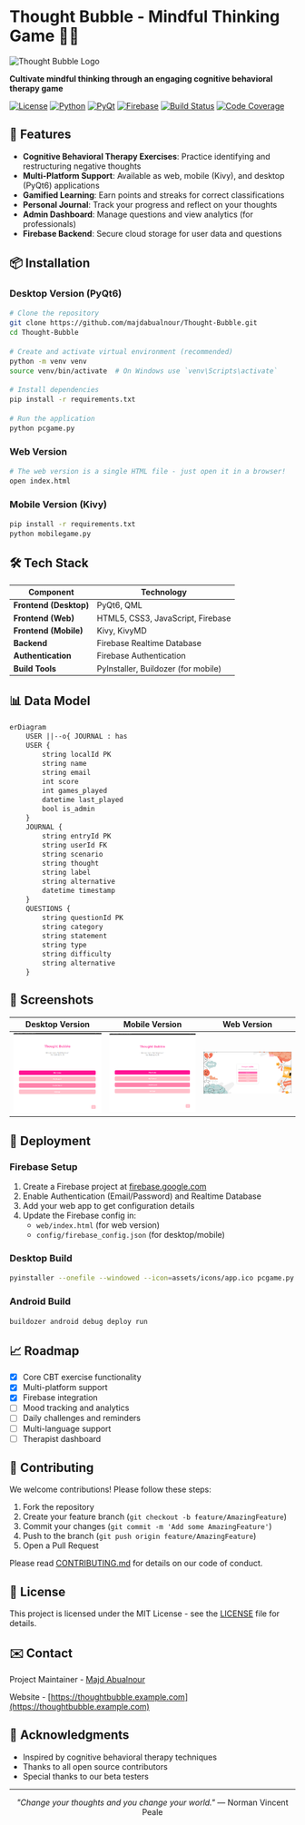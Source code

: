 # Thought Bubble - Mindful Thinking Game 🧠💭

![Thought Bubble Logo](assets/images/logo.png) <!-- Replace with your actual logo path -->

**Cultivate mindful thinking through an engaging cognitive behavioral therapy game**

[![License](https://img.shields.io/badge/license-MIT-blue.svg)](LICENSE)
[![Python](https://img.shields.io/badge/python-3.8+-blue.svg)](https://www.python.org/downloads/)
[![PyQt](https://img.shields.io/badge/PyQt-6.0+-green.svg)](https://pypi.org/project/PyQt6/)
[![Firebase](https://img.shields.io/badge/Firebase-Realtime%20Database-orange.svg)](https://firebase.google.com/)
[![Build Status](https://github.com/majdabualnour/Thought-Bubble/actions/workflows/build.yml/badge.svg)](https://github.com/majdabualnour/Thought-Bubble/actions)
[![Code Coverage](https://img.shields.io/codecov/c/github/majdabualnour/Thought-Bubble)](https://codecov.io/gh/majdabualnour/Thought-Bubble)

## 🌟 Features

- **Cognitive Behavioral Therapy Exercises**: Practice identifying and restructuring negative thoughts
- **Multi-Platform Support**: Available as web, mobile (Kivy), and desktop (PyQt6) applications
- **Gamified Learning**: Earn points and streaks for correct classifications
- **Personal Journal**: Track your progress and reflect on your thoughts
- **Admin Dashboard**: Manage questions and view analytics (for professionals)
- **Firebase Backend**: Secure cloud storage for user data and questions

## 📦 Installation

### Desktop Version (PyQt6)
```bash
# Clone the repository
git clone https://github.com/majdabualnour/Thought-Bubble.git
cd Thought-Bubble

# Create and activate virtual environment (recommended)
python -m venv venv
source venv/bin/activate  # On Windows use `venv\Scripts\activate`

# Install dependencies
pip install -r requirements.txt

# Run the application
python pcgame.py
```

### Web Version
```bash
# The web version is a single HTML file - just open it in a browser!
open index.html
```

### Mobile Version (Kivy)
```bash
pip install -r requirements.txt
python mobilegame.py
```

## 🛠️ Tech Stack

| Component           | Technology                          |
|---------------------|-------------------------------------|
| **Frontend (Desktop)** | PyQt6, QML                          |
| **Frontend (Web)**    | HTML5, CSS3, JavaScript, Firebase   |
| **Frontend (Mobile)** | Kivy, KivyMD                        |
| **Backend**          | Firebase Realtime Database          |
| **Authentication**   | Firebase Authentication             |
| **Build Tools**      | PyInstaller, Buildozer (for mobile) |

## 📊 Data Model

```mermaid
erDiagram
    USER ||--o{ JOURNAL : has
    USER {
        string localId PK
        string name
        string email
        int score
        int games_played
        datetime last_played
        bool is_admin
    }
    JOURNAL {
        string entryId PK
        string userId FK
        string scenario
        string thought
        string label
        string alternative
        datetime timestamp
    }
    QUESTIONS {
        string questionId PK
        string category
        string statement
        string type
        string difficulty
        string alternative
    }
```

## 📱 Screenshots

| Desktop Version | Mobile Version | Web Version |
|-----------------|----------------|-------------|
| ![Desktop Screenshot](screenshots/pc.png) | ![Mobile Screenshot](screenshots/mobile.png) | ![Web Screenshot](screenshots/web.png) |

## 🚀 Deployment

### Firebase Setup
1. Create a Firebase project at [firebase.google.com](https://firebase.google.com/)
2. Enable Authentication (Email/Password) and Realtime Database
3. Add your web app to get configuration details
4. Update the Firebase config in:
   - `web/index.html` (for web version)
   - `config/firebase_config.json` (for desktop/mobile)

### Desktop Build
```bash
pyinstaller --onefile --windowed --icon=assets/icons/app.ico pcgame.py
```

### Android Build
```bash
buildozer android debug deploy run
```

## 📈 Roadmap

- [x] Core CBT exercise functionality
- [x] Multi-platform support
- [x] Firebase integration
- [ ] Mood tracking and analytics
- [ ] Daily challenges and reminders
- [ ] Multi-language support
- [ ] Therapist dashboard

## 🤝 Contributing

We welcome contributions! Please follow these steps:

1. Fork the repository
2. Create your feature branch (`git checkout -b feature/AmazingFeature`)
3. Commit your changes (`git commit -m 'Add some AmazingFeature'`)
4. Push to the branch (`git push origin feature/AmazingFeature`)
5. Open a Pull Request

Please read [CONTRIBUTING.md](CONTRIBUTING.md) for details on our code of conduct.

## 📜 License

This project is licensed under the MIT License - see the [LICENSE](LICENSE) file for details.

## ✉️ Contact

Project Maintainer - [Majd Abualnour](mailto:majdapoalnoor@gmail.com)

Website - [https://thoughtbubble.example.com](https://thoughtbubble.example.com)

## 🙏 Acknowledgments

- Inspired by cognitive behavioral therapy techniques
- Thanks to all open source contributors
- Special thanks to our beta testers

---

<p align="center">
  <em>"Change your thoughts and you change your world."</em> — Norman Vincent Peale
</p>
